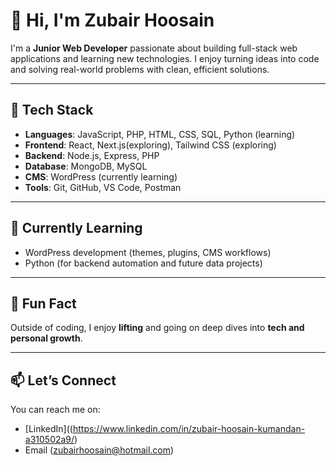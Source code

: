 # 👋 Hi, I'm Zubair Hoosain

I'm a **Junior Web Developer** passionate about building full-stack web applications and learning new technologies. I enjoy turning ideas into code and solving real-world problems with clean, efficient solutions.

---

## 🔧 Tech Stack
- **Languages**: JavaScript, PHP, HTML, CSS, SQL, Python (learning)
- **Frontend**: React, Next.js(exploring), Tailwind CSS (exploring)
- **Backend**: Node.js, Express, PHP
- **Database**: MongoDB, MySQL
- **CMS**: WordPress (currently learning)
- **Tools**: Git, GitHub, VS Code, Postman

---
## 🌱 Currently Learning
- WordPress development (themes, plugins, CMS workflows)
- Python (for backend automation and future data projects)


---

## 🎣 Fun Fact
Outside of coding, I enjoy **lifting** and going on deep dives into **tech and personal growth**.

---

## 📫 Let’s Connect
You can reach me on:
- [LinkedIn]((https://www.linkedin.com/in/zubair-hoosain-kumandan-a310502a9/) 
- Email (zubairhoosain@hotmail.com) 
